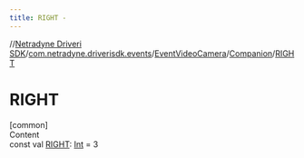 ```yaml
---
title: RIGHT -
---
```

//[Netradyne Driveri SDK](../../../index.md)/[com.netradyne.driverisdk.events](../../index.md)/[EventVideoCamera](../index.md)/[Companion](index.md)/[RIGHT](-r-i-g-h-t.md)



# RIGHT  
[common]  
Content  
const val [RIGHT](-r-i-g-h-t.md): [Int](https://kotlinlang.org/api/latest/jvm/stdlib/kotlin/-int/index.html) = 3  



